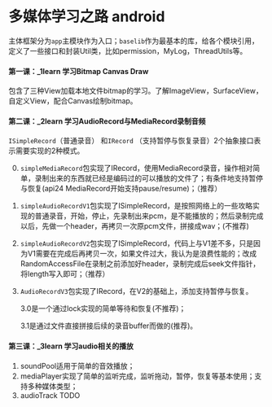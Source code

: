 # 多媒体学习之路 android
主体框架分为`app`主模块作为入口；`baselib`作为最基本的库，给各个模块引用，定义了一些接口和封装Util类，比如permission，MyLog，ThreadUtils等。

#### 第一课：_1learn  学习Bitmap Canvas Draw

包含了三种View加载本地文件bitmap的学习。了解ImageView，SurfaceView，自定义View，配合Canvas绘制bitmap。

#### 第二课：_2learn  学习AudioRecord与MediaRecord录制音频

`ISimpleRecord`（普通录音） 和`IRecord` （支持暂停与恢复录音）2个抽象接口表示需要实现的2种模式。

0. `simpleMediaRecord`包实现了IRecord，使用MediaRecord录音，操作相对简单，录制出来的东西就已经是编码过的可以播放的文件了；有条件地支持暂停与恢复(api24 MediaRecord开始支持pause/resume)；（推荐）

1. `simpleAudioRecordV1`包实现了ISimpleRecord，是按照网络上的一些攻略实现的普通录音，开始，停止，先录制出来pcm，是不能播放的；然后录制完成以后，先做一个header，再拷贝一次原pcm文件，拼接成wav；(不推荐)

2. `simpleAudioRecordV2`包实现了ISimpleRecord，代码上与V1差不多，只是因为V1需要在完成后再拷贝一次，如果文件过大，我认为是浪费性能的；改成RandomAccessFile在录制之前添加好header，录制完成后seek文件指针，将length写入即可；（推荐）

3. `AudioRecordV3`包实现了IRecord，在V2的基础上，添加支持暂停与恢复。

   3.0是一个通过lock实现的简单等待和恢复(不推荐)；
   
   3.1是通过文件直接拼接后续的录音buffer而做的(推荐)。

#### 第三课：_3learn  学习audio相关的播放

1. soundPool适用于简单的音效播放；
2. mediaPlayer实现了简单的监听完成，监听拖动，暂停，恢复等基本使用；支持多种媒体类型；
3. audioTrack TODO
